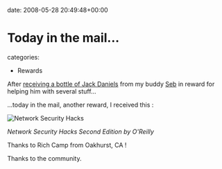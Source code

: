 


date: 2008-05-28 20:49:48+00:00


# Today in the mail...

categories:
- Rewards


After [receiving a bottle of Jack Daniels](http://blog.wains.be/post/give-to-the-community-the-community-gives-it-back-to-you/) from my buddy [Seb](http://sergent-todd.blogspot.com) in reward for helping him with several stuff...

...today in the mail, another reward, I received this :

![Network Security Hacks](http://lh4.ggpht.com/sebastien.wains/SD2IzAIqw4I/AAAAAAAADLE/F-dyHKzi-sY/DSC_5068.resized.JPG?imgmax=640)

_Network Security Hacks Second Edition by O'Reilly_

Thanks to Rich Camp from Oakhurst, CA !

Thanks to the community.

